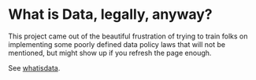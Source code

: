 # What is Data, legally, anyway?

This project came out of the beautiful frustration of trying to train folks on implementing some poorly defined data policy laws that will not be mentioned, but might show up if you refresh the page enough.

See [whatisdata](https://rebeccawilliams.github.io/whatisdata/).
